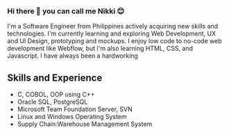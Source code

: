 ### Hi there 👋 you can call me Nikki 😊

I'm a Software Engineer from Philippines actively acquiring new skills and technologies. I'm currently learning and exploring Web Development, UX and UI Design, prototyping and mockups. I enjoy low code to no-code web development like Webflow, but I'm also learning HTML, CSS, and Javascript. I have always been a hardworking 

## Skills and Experience
* C, COBOL, OOP using C++
* Oracle SQL, PostgreSQL
* Microsoft Team Foundation Server, SVN
* Linux and Windows Operating System
* Supply Chain:Warehouse Management System



